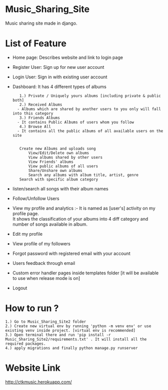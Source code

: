 # Music_Sharing_Site
Music sharing site made in django.

# List of Feature

- Home page: Describes website and link to login page </br>

- Register User: Sign up for new user account </br>

- Login User: Sign in with existing user account </br>

- Dashboard: It has 4 different types of albums </br>

	     1.) Private / Uniquely yours albums [including private & public both]  
	     2.) Received Albums
		- Albums which are shared by another users to you only will fall into this category
	     3.) Friends Albums
		- It contains Public Albums of users whom you follow
	     4.) Browse All
		- It contains all the public albums of all available users on the site 
	

	     Create new Albums and uploads song 
             View/Edit/Delete own albums 
             View albums shared by other users 
             View Friends' albums 
             View public albums of all users 
             Share/Unshare own albums 
             Search any albums with album title, artist, genre 
	     Search with specific album category 

- listen/search all songs with their album names </br>

- Follow/Unfollow Users </br>

- View my profile and analytics :- It is named as [user's] activity on my profile page. </br>
				   It shows the classification of your albums into 4 diff category and number of songs available in album.</br>
   
- Edit my profile </br>

- View profile of my followers</br>

- Forgot password with registered email with your account</br>

- Users feedback through email</br>

- Custom error handler pages inside templates folder [it will be available to use when release mode is on]</br>

- Logout</br>

# How to run ?
	1.) Go to Music_Sharing_Site2 folder
	2.) Create new virtual env by running 'python -m venv env' or use existing venv inside project. [virtual env is recommended]
	3.) Open terminal there and run 'pip install -r Music_Sharing_Site2/requirements.txt' . It will install all the required packages.
	4.) apply migrations and finally python manage.py runserver

# Website Link
http://ctkmusic.herokuapp.com/
